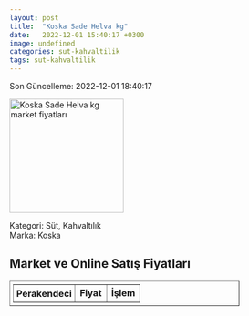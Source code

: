 ```yaml
---
layout: post
title:  "Koska Sade Helva kg"
date:   2022-12-01 15:40:17 +0300
image: undefined
categories: sut-kahvaltilik
tags: sut-kahvaltilik
---
```


Son Güncelleme: 2022-12-01 18:40:17

<img src="undefined" width="200" alt="Koska Sade Helva kg market fiyatları" />

Kategori: Süt, Kahvaltılık
<br />
Marka: Koska

<h2>Market ve Online Satış Fiyatları</h2>

<table border="1" style="padding: 5px;width:80%;">
  <tr>
    <td style="padding: 5px;"><strong>Perakendeci</strong></td>
    <td><strong>Fiyat</strong></td>
    <td><strong>İşlem</strong></td>
  </tr>
  
</table>
